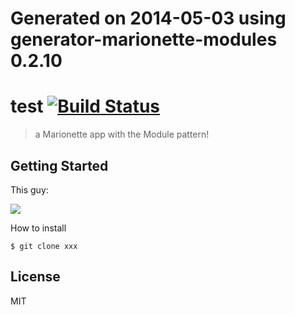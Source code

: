 # Generated on 2014-05-03 using generator-marionette-modules 0.2.10

# test [![Build Status](https://secure.travis-ci.org/yourName/test.png?branch=master)](https://travis-ci.org/yourName/test)

> a Marionette app with the Module pattern!

## Getting Started

This guy:

![](http://i.imgur.com/JHaAlBJ.png)

How to install

```
$ git clone xxx
```

## License

MIT
